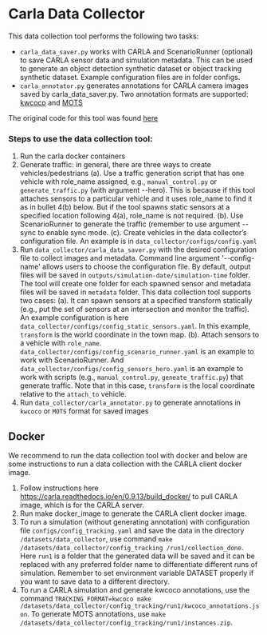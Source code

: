 # Carla Data Collector

This data collection tool performs the following two tasks:
- ```carla_data_saver.py``` works with CARLA and ScenarioRunner (optional) to save CARLA sensor data and simulation metadata. This can be used to generate an object detection synthetic dataset or object tracking synthetic dataset. Example configuration files are in folder configs.
- ```carla_annotator.py``` generates annotations for CARLA camera images saved by carla_data_saver.py. Two annotation formats are supported: [kwcoco](https://kwcoco.readthedocs.io/en/release/) and [MOTS](https://motchallenge.net/instructions)

The original code for this tool was found [here](https://github.com/carla-simulator/carla/pull/4992)

### Steps to use the data collection tool:

1. Run the carla docker containers
2. Generate traffic: in general, there are three ways to create vehicles/pedestrians
    (a). Use a traffic generation script that has one vehicle with role_name assigned, e.g., ```manual_control.py``` or ```generate_traffic.py``` (with argument --hero). This is because if this tool attaches sensors to a particular vehicle and it uses role_name to find it as in bullet 4(b) below. But if the tool spawns static sensors at a specified location following 4(a), role_name is not required.
    (b). Use ScenarioRunner to generate the traffic (remember to use argument --sync to enable sync mode.
    (c). Create vehicles in the data collector’s configuration file. An example is in ```data_collector/configs/config.yaml```
3. Run ```data_collector/carla_data_saver.py``` with the desired configuration file to collect images and metadata. Command line argument '--config-name' allows users to choose the configuration file. By default, output files will be saved in ```outputs/simulation-date/simulation-time``` folder. The tool will create one folder for each spawned sensor and metadata files will be saved in ```metadata``` folder. This data collection tool supports two cases:
    (a). It can spawn sensors at a specified transform statically (e.g., put the set of sensors at an intersection and monitor the traffic). An example configuration is here ```data_collector/configs/config_static_sensors.yaml```. In this example, ```transform``` is the world coordinate in the town map.
    (b). Attach sensors to a vehicle with ```role_name```. ```data_collector/configs/config_scenario_runner.yaml``` is an example to work with ScenarioRunner. And ```data_collector/configs/config_sensors_hero.yaml``` is an example to work with scripts (e.g., ```manual_control.py```, ```geneate_traffic.py```) that generate traffic. Note that in this case, ```transform``` is the local coordinate relative to the ```attach_to``` vehicle.
4. Run ```data_collector/carla_annotator.py``` to generate annotations in ```kwcoco``` or ```MOTS``` format for saved images

## Docker

We recommend to run the data collection tool with docker and below are some instructions to run a data collection with the CARLA client docker image.

1. Follow instructions here https://carla.readthedocs.io/en/0.9.13/build_docker/ to pull CARLA image, which is for the CARLA server.
2. Run make docker_image to generate the CARLA client docker image.
3. To run a simulation (without generating annotation) with configuration file ```configs/config_tracking.yaml``` and save the data in the directory ```/datasets/data_collector```, use command ```make /datasets/data_collector/config_tracking /run1/collection_done```. Here ```run1``` is a folder that the generated data will be saved and it can be replaced with any preferred folder name to differentiate different runs of simulation. Remember to set environment variable DATASET properly if you want to save data to a different directory.
4. To run a CARLA simulation and generate kwcoco annotations, use the command ```TRACKING_FORMAT=kwcoco make /datasets/data_collector/config_tracking/run1/kwcoco_annotations.json```. To generate MOTS annotations, use ```make /datasets/data_collector/config_tracking/run1/instances.zip```.
